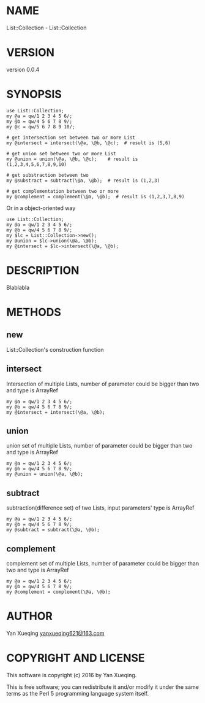 # NAME

List::Collection - List::Collection

# VERSION

version 0.0.4

# SYNOPSIS

    use List::Collection;
    my @a = qw/1 2 3 4 5 6/;
    my @b = qw/4 5 6 7 8 9/;
    my @c = qw/5 6 7 8 9 10/;

    # get intersection set between two or more List
    my @intersect = intersect(\@a, \@b, \@c);  # result is (5,6)

    # get union set between two or more List
    my @union = union(\@a, \@b, \@c);    # result is (1,2,3,4,5,6,7,8,9,10)

    # get substraction between two
    my @substract = subtract(\@a, \@b);  # result is (1,2,3)

    # get complementation between two or more
    my @complement = complement(\@a, \@b);  # result is (1,2,3,7,8,9)

Or in a object-oriented way

    use List::Collection;
    my @a = qw/1 2 3 4 5 6/;
    my @b = qw/4 5 6 7 8 9/;
    my $lc = List::Collection->new();
    my @union = $lc->union(\@a, \@b);
    my @intersect = $lc->intersect(\@a, \@b);

# DESCRIPTION

Blablabla

# METHODS

## new

List::Collection's construction function

## intersect

Intersection of multiple Lists, number of parameter could be bigger than two and type is ArrayRef

    my @a = qw/1 2 3 4 5 6/;
    my @b = qw/4 5 6 7 8 9/;
    my @intersect = intersect(\@a, \@b);

## union

union set of multiple Lists, number of parameter could be bigger than two and type is ArrayRef

    my @a = qw/1 2 3 4 5 6/;
    my @b = qw/4 5 6 7 8 9/;
    my @union = union(\@a, \@b);

## subtract

subtraction(difference set) of two Lists, input parameters' type is ArrayRef

    my @a = qw/1 2 3 4 5 6/;
    my @b = qw/4 5 6 7 8 9/;
    my @subtract = subtract(\@a, \@b);

## complement 

complement set of multiple Lists, number of parameter could be bigger than two and  type is ArrayRef

    my @a = qw/1 2 3 4 5 6/;
    my @b = qw/4 5 6 7 8 9/;
    my @complement = complement(\@a, \@b);

# AUTHOR

Yan Xueqing <yanxueqing621@163.com>

# COPYRIGHT AND LICENSE

This software is copyright (c) 2016 by Yan Xueqing.

This is free software; you can redistribute it and/or modify it under
the same terms as the Perl 5 programming language system itself.
